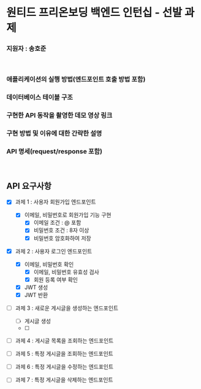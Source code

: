 # 원티드 프리온보딩 백엔드 인턴십 - 선발 과제

### 지원자 : 송호준

<br>

### 애플리케이션의 실행 방법(엔드포인트 호출 방법 포함)

### 데이터베이스 테이블 구조

### 구현한 API 동작을 촬영한 데모 영상 링크

### 구현 방법 및 이유에 대한 간략한 설명

### API 명세(request/response 포함)

<br>

## API 요구사항

- [x] 과제 1 : 사용자 회원가입 엔드포인트
  - [x] 이메일, 비밀번호로 회원가입 기능 구현
    - [x] 이메일 조건 : @ 포함
    - [x] 비밀번호 조건 : 8자 이상
    - [x] 비밀번호 암호화하여 저장
- [x] 과제 2 : 사용자 로그인 엔드포인트
  - [x] 이메일, 비밀번호 확인
    - [x] 이메일, 비밀번호 유효성 검사
    - [x] 회원 등록 여부 확인
  - [x] JWT 생성
  - [x] JWT 반환
- [ ] 과제 3 : 새로운 게시글을 생성하는 엔드포인트
  - [ ] 게시글 생성
  - [ ] 
- [ ] 과제 4 : 게시글 목록을 조회하는 엔드포인트
 
- [ ] 과제 5 : 특정 게시글을 조회하는 엔드포인트

- [ ] 과제 6 : 특정 게시글을 수정하는 엔드포인트
 
- [ ] 과제 7 : 특정 게시글을 삭제하는 엔드포인트
